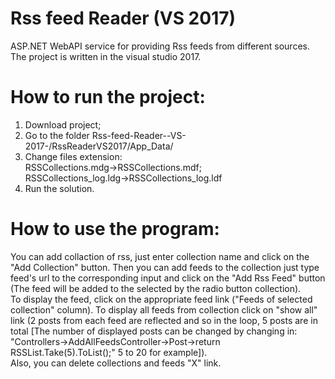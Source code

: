 # Rss feed Reader (VS 2017)  
ASP.NET WebAPI service for providing Rss feeds from different sources. The project is written in the visual studio 2017.  
# How to run the project:  
1. Download project;
2. Go to the folder Rss-feed-Reader--VS-2017-/RssReaderVS2017/App_Data/
3. Change files extension:  
RSSCollections.mdg->RSSCollections.mdf;  
RSSCollections_log.ldg->RSSCollections_log.ldf
4. Run the solution.
# How to use the program:
You can add collaction of rss, just enter collection name and click on the "Add Collection" button. Then you can add feeds to the collection just type feed's url to the corresponding input and click on the "Add Rss Feed" button (The feed will be added to the selected by the radio button collection).  
To display the feed, click on the appropriate feed link ("Feeds of selected collection" column). To display all feeds from collection click on "show all" link (2 posts from each feed are reflected and so in the loop, 5 posts are  in total [The number of displayed posts can be changed by changing in: "Controllers->AddAllFeedsController->Post->return RSSList.Take(5).ToList();" 5 to 20 for example]).  
Also, you can delete collections and feeds "X" link.





